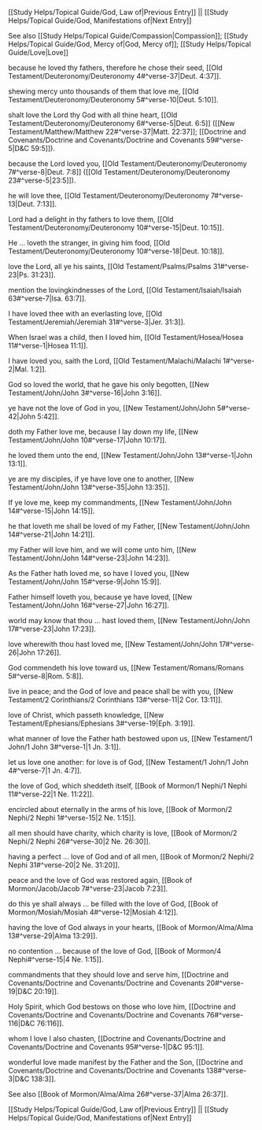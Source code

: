 [[Study Helps/Topical Guide/God, Law of|Previous Entry]]  ||  [[Study Helps/Topical Guide/God, Manifestations of|Next Entry]]

 See also [[Study Helps/Topical Guide/Compassion|Compassion]]; [[Study Helps/Topical Guide/God, Mercy of|God, Mercy of]]; [[Study Helps/Topical Guide/Love|Love]]

 because he loved thy fathers, therefore he chose their seed, [[Old Testament/Deuteronomy/Deuteronomy 4#^verse-37|Deut. 4:37]].

 shewing mercy unto thousands of them that love me, [[Old Testament/Deuteronomy/Deuteronomy 5#^verse-10|Deut. 5:10]].

 shalt love the Lord thy God with all thine heart, [[Old Testament/Deuteronomy/Deuteronomy 6#^verse-5|Deut. 6:5]] ([[New Testament/Matthew/Matthew 22#^verse-37|Matt. 22:37]]; [[Doctrine and Covenants/Doctrine and Covenants/Doctrine and Covenants 59#^verse-5|D&C 59:5]]).

 because the Lord loved you, [[Old Testament/Deuteronomy/Deuteronomy 7#^verse-8|Deut. 7:8]] ([[Old Testament/Deuteronomy/Deuteronomy 23#^verse-5|23:5]]).

 he will love thee, [[Old Testament/Deuteronomy/Deuteronomy 7#^verse-13|Deut. 7:13]].

 Lord had a delight in thy fathers to love them, [[Old Testament/Deuteronomy/Deuteronomy 10#^verse-15|Deut. 10:15]].

 He ... loveth the stranger, in giving him food, [[Old Testament/Deuteronomy/Deuteronomy 10#^verse-18|Deut. 10:18]].

 love the Lord, all ye his saints, [[Old Testament/Psalms/Psalms 31#^verse-23|Ps. 31:23]].

 mention the lovingkindnesses of the Lord, [[Old Testament/Isaiah/Isaiah 63#^verse-7|Isa. 63:7]].

 I have loved thee with an everlasting love, [[Old Testament/Jeremiah/Jeremiah 31#^verse-3|Jer. 31:3]].

 When Israel was a child, then I loved him, [[Old Testament/Hosea/Hosea 11#^verse-1|Hosea 11:1]].

 I have loved you, saith the Lord, [[Old Testament/Malachi/Malachi 1#^verse-2|Mal. 1:2]].

 God so loved the world, that he gave his only begotten, [[New Testament/John/John 3#^verse-16|John 3:16]].

 ye have not the love of God in you, [[New Testament/John/John 5#^verse-42|John 5:42]].

 doth my Father love me, because I lay down my life, [[New Testament/John/John 10#^verse-17|John 10:17]].

 he loved them unto the end, [[New Testament/John/John 13#^verse-1|John 13:1]].

 ye are my disciples, if ye have love one to another, [[New Testament/John/John 13#^verse-35|John 13:35]].

 If ye love me, keep my commandments, [[New Testament/John/John 14#^verse-15|John 14:15]].

 he that loveth me shall be loved of my Father, [[New Testament/John/John 14#^verse-21|John 14:21]].

 my Father will love him, and we will come unto him, [[New Testament/John/John 14#^verse-23|John 14:23]].

 As the Father hath loved me, so have I loved you, [[New Testament/John/John 15#^verse-9|John 15:9]].

 Father himself loveth you, because ye have loved, [[New Testament/John/John 16#^verse-27|John 16:27]].

 world may know that thou ... hast loved them, [[New Testament/John/John 17#^verse-23|John 17:23]].

 love wherewith thou hast loved me, [[New Testament/John/John 17#^verse-26|John 17:26]].

 God commendeth his love toward us, [[New Testament/Romans/Romans 5#^verse-8|Rom. 5:8]].

 live in peace; and the God of love and peace shall be with you, [[New Testament/2 Corinthians/2 Corinthians 13#^verse-11|2 Cor. 13:11]].

 love of Christ, which passeth knowledge, [[New Testament/Ephesians/Ephesians 3#^verse-19|Eph. 3:19]].

 what manner of love the Father hath bestowed upon us, [[New Testament/1 John/1 John 3#^verse-1|1 Jn. 3:1]].

 let us love one another: for love is of God, [[New Testament/1 John/1 John 4#^verse-7|1 Jn. 4:7]].

 the love of God, which sheddeth itself, [[Book of Mormon/1 Nephi/1 Nephi 11#^verse-22|1 Ne. 11:22]].

 encircled about eternally in the arms of his love, [[Book of Mormon/2 Nephi/2 Nephi 1#^verse-15|2 Ne. 1:15]].

 all men should have charity, which charity is love, [[Book of Mormon/2 Nephi/2 Nephi 26#^verse-30|2 Ne. 26:30]].

 having a perfect ... love of God and of all men, [[Book of Mormon/2 Nephi/2 Nephi 31#^verse-20|2 Ne. 31:20]].

 peace and the love of God was restored again, [[Book of Mormon/Jacob/Jacob 7#^verse-23|Jacob 7:23]].

 do this ye shall always ... be filled with the love of God, [[Book of Mormon/Mosiah/Mosiah 4#^verse-12|Mosiah 4:12]].

 having the love of God always in your hearts, [[Book of Mormon/Alma/Alma 13#^verse-29|Alma 13:29]].

 no contention ... because of the love of God, [[Book of Mormon/4 Nephi#^verse-15|4 Ne. 1:15]].

 commandments that they should love and serve him, [[Doctrine and Covenants/Doctrine and Covenants/Doctrine and Covenants 20#^verse-19|D&C 20:19]].

 Holy Spirit, which God bestows on those who love him, [[Doctrine and Covenants/Doctrine and Covenants/Doctrine and Covenants 76#^verse-116|D&C 76:116]].

 whom I love I also chasten, [[Doctrine and Covenants/Doctrine and Covenants/Doctrine and Covenants 95#^verse-1|D&C 95:1]].

 wonderful love made manifest by the Father and the Son, [[Doctrine and Covenants/Doctrine and Covenants/Doctrine and Covenants 138#^verse-3|D&C 138:3]].

 See also [[Book of Mormon/Alma/Alma 26#^verse-37|Alma 26:37]].

[[Study Helps/Topical Guide/God, Law of|Previous Entry]]  ||  [[Study Helps/Topical Guide/God, Manifestations of|Next Entry]]